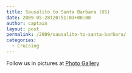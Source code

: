 ```yaml
---
title: Sausalito to Santa Barbara (US)
date: 2009-05-28T20:51:03+00:00
author: captain
layout: post
permalink: /2009/sausalito-to-santa-barbara/
categories:
  - Cruising
---
```

Follow us in pictures at [Photo Gallery](https://photos.flupes.org/Public/Plume/Sabbatical/2008-12aSausalito-SantaBarbara/)
